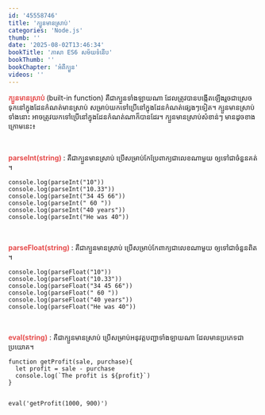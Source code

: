 ```yaml
---
id: '45558746'
title: 'ក្បួន​មាន​ស្រាប់'
categories: 'Node.js'
thumb: ''
date: '2025-08-02T13:46:34'
bookTitle: 'ភាសា​ ES6 សម័យ​ទំនើប'
bookThumb: ''
bookChapter: 'អំពីក្បួន'
videos: ''
---
```

<p><span style="color:hsl(0, 75%, 60%);"><strong>ក្បួន​មាន​ស្រាប់ </strong></span>(built-in function) គឺ​ជា​ក្បួន​ទាំងឡាយ​ណា ដែល​ត្រូវ​បាន​បង្កើត​ឡើង​រួច​ជា​ស្រេច ទុក​នៅ​ក្នុង​ដែន​កំណត់​មាន​ស្រាប់ ​​សម្រាប់​យក​ទៅ​ប្រើ​នៅ​ក្នុង​ដែនកំណត់​ផ្សេង​​ៗ​ទៀត​។ ក្បួន​មាន​ស្រាប់​ទាំងនោះ​ អាច​ត្រូវ​យក​ទៅ​ប្រើ​នៅ​ក្នុង​ដែន​កំណត់​​ណា​ក៏​បាន​ដែរ។ ក្បួន​មាន​ស្រាប់​សំខាន់​ៗ មាន​ដូច​ខាង​ក្រោម​នេះ​៖</p><p>&nbsp;</p><p><span style="color:hsl(0, 75%, 60%);"><strong>parseInt(string) </strong></span>: គឺ​ជា​ក្បួន​មាន​ស្រាប់​ ប្រើ​សម្រាប់​កែប្រែ​​​ពាក្យ​ជា​លេខ​ណា​មួយ ឲ្យ​ទៅ​ជា​​ចំនួនគត់​។</p><pre><code class="language-javascript">console.log(parseInt("10"))
console.log(parseInt("10.33"))
console.log(parseInt("34 45 66"))
console.log(parseInt(" 60 "))
console.log(parseInt("40 years"))
console.log(parseInt("He was 40"))</code></pre><p>&nbsp;</p><p><span style="color:hsl(0, 75%, 60%);"><strong>parseFloat(string) </strong></span>: គឺ​ជា​ក្បួន​មាន​ស្រាប់​ ប្រើ​សម្រាប់​កែ​​ពាក្យ​ជា​លេខ​ណា​មួយ ឲ្យ​ទៅ​ជា​​ចំនួនពិត​។</p><pre><code class="language-javascript">console.log(parseFloat("10"))
console.log(parseFloat("10.33"))
console.log(parseFloat("34 45 66"))
console.log(parseFloat(" 60 "))
console.log(parseFloat("40 years"))
console.log(parseFloat("He was 40"))</code></pre><p>&nbsp;</p><p><span style="color:hsl(0, 75%, 60%);"><strong>eval(string)</strong></span> : គឺ​ជា​ក្បួន​មាន​ស្រាប់​ ប្រើ​សម្រាប់​​​អនុវត្ត​បញ្ជា​ទាំងឡាយ​ណា ដែល​មាន​ប្រភេទ​ជា​ប្រយោគ​។</p><pre><code class="language-javascript">function getProfit(sale, purchase){
  let profit = sale - purchase
  console.log(`The profit is ${profit}`)
}
 
eval('getProfit(1000, 900)')</code></pre>